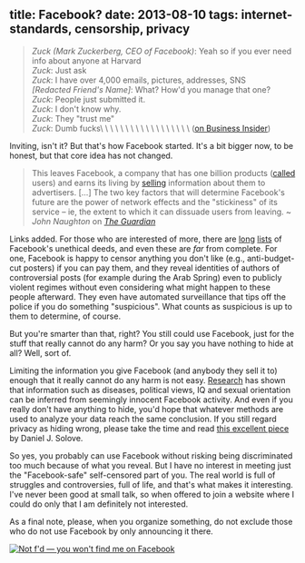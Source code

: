 title: Facebook?
date: 2013-08-10
tags: internet-standards, censorship, privacy
----

> *Zuck (Mark Zuckerberg, CEO of Facebook)*: Yeah so if you ever need info about
> anyone at Harvard\
> *Zuck*: Just ask\
> *Zuck*: I have over 4,000 emails, pictures, addresses, SNS\
> *[Redacted Friend's Name]*: What? How'd you manage that one?\
> *Zuck*: People just submitted it.\
> *Zuck*: I don't know why.\
> *Zuck*: They "trust me"\
> *Zuck*: Dumb fucks\ \ \ \ \ \ \ \ \ \ \ \ \ \ \ \ \ \ ([on Business Insider](http://www.businessinsider.com/well-these-new-zuckerberg-ims-wont-help-facebooks-privacy-problems-2010-5))

Inviting, isn't it? But that's how Facebook started. It's a bit bigger now,
to be honest, but that core idea has not changed.

> This leaves Facebook, a company that has one billion products
> ([called](http://owni.eu/2012/07/24/facebook-added-informant/) users)
> and earns its living by [selling](https://www.eff.org/deeplinks/2013/04/disconcerting-details-how-facebook-teams-data-brokers-show-you-targeted-ads)
> information about them to advertisers.
> [...]
> The two key factors that will determine Facebook's future are the power of
> network effects and the "stickiness" of its service – ie, the extent to which
> it can dissuade users from leaving. ~ *John Naughton* on [*The Guardian*](http://www.theguardian.com/technology/2013/mar/03/google-facebook-nothing-lasts-for-ever)

Links added. For those who are interested of more, there are
[long](https://en.wikipedia.org/wiki/Criticism_of_Facebook)
[lists](http://stallman.org/facebook) of Facebook's unethical deeds, and even
these are *far* from complete. For one, Facebook is happy to
censor anything you don't like (e.g., anti-budget-cut posters) if you can pay them, and they reveal identities of
authors of controversial posts (for example during the Arab Spring) even to
publicly violent regimes without even considering what might happen to these
people afterward. They even have automated surveillance that tips off the police
if you do something "suspicious". What counts as suspicious is up to them to
determine, of course.

But you're smarter than that, right? You still could use Facebook, just for the
stuff that really cannot do any harm? Or you say you have nothing to hide at
all? Well, sort of.

Limiting the information you give Facebook (and anybody they sell it to) enough
that it really cannot do any harm is not easy.
[Research](http://www.theguardian.com/technology/2013/mar/11/facebook-users-reveal-intimate-secrets?CMP=twt_fd)
 has shown that
information such as diseases, political views, IQ and sexual orientation can
be inferred from seemingly innocent Facebook activity. And even if you really
don't have anything to hide, you'd hope that whatever methods are used to
analyze your data reach the same conclusion. If you still regard privacy as
hiding wrong, please take the time and read
[this excellent piece](https://chronicle.com/article/Why-Privacy-Matters-Even-if/127461/)
by Daniel J. Solove.

So yes, you probably can use Facebook without risking being discriminated too
much because of what you reveal. But I have no interest in meeting just the
"Facebook-safe" self-censored part of you. The real world is full of struggles
and controversies, full of life, and that's what makes it interesting. I've
never been good at small talk, so when offered to join a website where I could
do only that I am definitely not interested.

As a final note, please, when you organize something, do not exclude those who
do not use Facebook by only announcing it there.

<a href="http://fsf.org/fb"><img src="http://static.fsf.org/nosvn/no-facebook-me.png" alt="Not f'd — you won't find me on Facebook" /></a>
